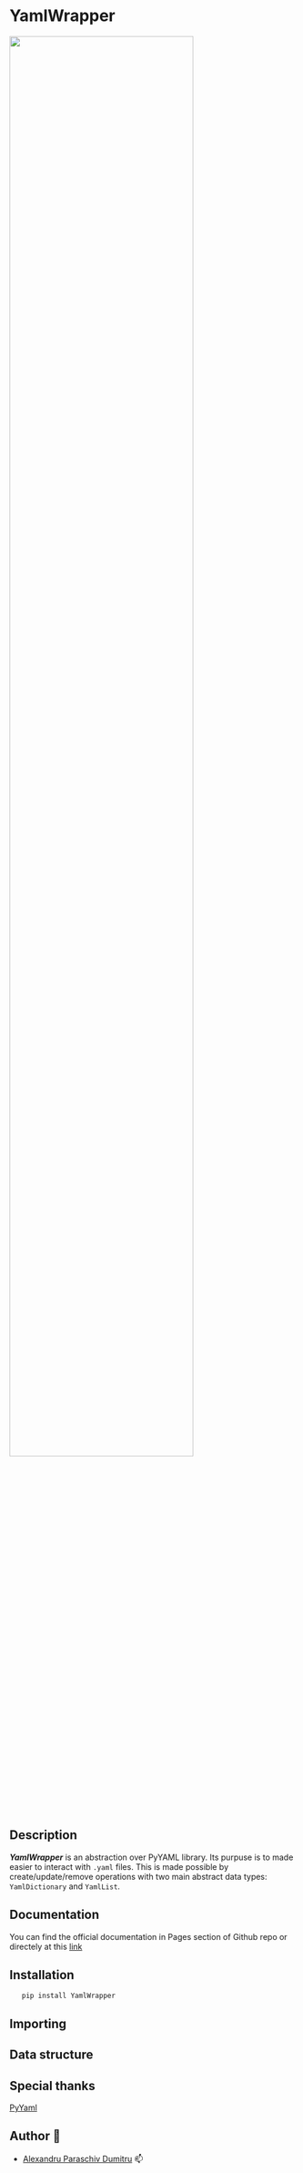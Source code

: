# YamlWrapper
<img src="https://user-images.githubusercontent.com/49406681/183289867-ce12c95d-8363-46c6-bfdd-21f0b8fd7eeb.png" width="80%">

## Description
***YamlWrapper*** is an abstraction over PyYAML library. Its purpuse is to made easier to interact with `.yaml` files. This is made possible by create/update/remove operations with two main abstract data types: `YamlDictionary` and `YamlList`.
## Documentation
You can find the official documentation in Pages section of Github repo or directely at this [link]()  
## Installation
```shell
   pip install YamlWrapper
```
## Importing
## Data structure
## Special thanks
[PyYaml](https://pypi.org/project/PyYAML/)

## Author :bust_in_silhouette: 
- [Alexandru Paraschiv Dumitru](aaaalexdumitru@gmail.com) :mailbox:
